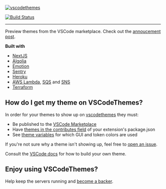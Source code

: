 [![vscodethemes](frontend/static/logo.png)](https://vscodethemes.com)

[![Build Status](https://travis-ci.org/jschr/vscodethemes.svg?branch=production)](https://travis-ci.org/jschr/vscodethemes)

---

Preview themes from the VSCode marketplace. Check out the [annoucement post](https://hackernoon.com/announcing-vscodethemes-4544f50c2b5b).

**Built with**

- [NextJS](https://github.com/zeit/next.js/)
- [Algolia](https://www.algolia.com/)
- [Emotion](https://emotion.sh/)
- [Sentry](https://sentry.io/)
- [Heroku](https://www.heroku.com/)
- [AWS Lambda](https://aws.amazon.com/lambda/),
  [SQS](https://aws.amazon.com/sqs/) and [SNS](https://aws.amazon.com/sns/)
- [Terraform](https://www.terraform.io/)

## How do I get my theme on VSCodeThemes?

In order for your themes to show up on
[vscodethemes](https://vscodethemes.com) they must:

- Be published to the
  [VSCode Marketplace](https://marketplace.visualstudio.com/search?target=VSCode&category=Themes&sortBy=Downloads)
- Have
  [themes in the contributes field](https://code.visualstudio.com/docs/extensionAPI/extension-points#_contributesthemes)
  of your extension's package.json
- See [theme variables](theme-variables/index.ts) for which GUI and token
  colors are used

If you're not sure why a theme isn't showing up, feel free to
[open an issue](https://github.com/jschr/vscodethemes/issues/new).

Consult the
[VSCode docs](https://code.visualstudio.com/docs/extensions/themes-snippets-colorizers)
for how to build your own theme.

## Enjoy using VSCodeThemes?

Help keep the servers running and [become a backer](https://opencollective.com/vscodethemes).
